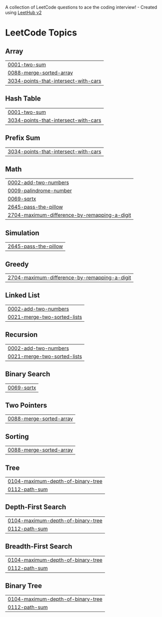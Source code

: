 A collection of LeetCode questions to ace the coding interview! - Created using [LeetHub v2](https://github.com/arunbhardwaj/LeetHub-2.0)
<!---LeetCode Topics Start-->
# LeetCode Topics
## Array
|  |
| ------- |
| [0001-two-sum](https://github.com/kasiah00/leetcode24/tree/master/0001-two-sum) |
| [0088-merge-sorted-array](https://github.com/kasiah00/leetcode24/tree/master/0088-merge-sorted-array) |
| [3034-points-that-intersect-with-cars](https://github.com/kasiah00/leetcode24/tree/master/3034-points-that-intersect-with-cars) |
## Hash Table
|  |
| ------- |
| [0001-two-sum](https://github.com/kasiah00/leetcode24/tree/master/0001-two-sum) |
| [3034-points-that-intersect-with-cars](https://github.com/kasiah00/leetcode24/tree/master/3034-points-that-intersect-with-cars) |
## Prefix Sum
|  |
| ------- |
| [3034-points-that-intersect-with-cars](https://github.com/kasiah00/leetcode24/tree/master/3034-points-that-intersect-with-cars) |
## Math
|  |
| ------- |
| [0002-add-two-numbers](https://github.com/kasiah00/leetcode24/tree/master/0002-add-two-numbers) |
| [0009-palindrome-number](https://github.com/kasiah00/leetcode24/tree/master/0009-palindrome-number) |
| [0069-sqrtx](https://github.com/kasiah00/leetcode24/tree/master/0069-sqrtx) |
| [2645-pass-the-pillow](https://github.com/kasiah00/leetcode24/tree/master/2645-pass-the-pillow) |
| [2704-maximum-difference-by-remapping-a-digit](https://github.com/kasiah00/leetcode24/tree/master/2704-maximum-difference-by-remapping-a-digit) |
## Simulation
|  |
| ------- |
| [2645-pass-the-pillow](https://github.com/kasiah00/leetcode24/tree/master/2645-pass-the-pillow) |
## Greedy
|  |
| ------- |
| [2704-maximum-difference-by-remapping-a-digit](https://github.com/kasiah00/leetcode24/tree/master/2704-maximum-difference-by-remapping-a-digit) |
## Linked List
|  |
| ------- |
| [0002-add-two-numbers](https://github.com/kasiah00/leetcode24/tree/master/0002-add-two-numbers) |
| [0021-merge-two-sorted-lists](https://github.com/kasiah00/leetcode24/tree/master/0021-merge-two-sorted-lists) |
## Recursion
|  |
| ------- |
| [0002-add-two-numbers](https://github.com/kasiah00/leetcode24/tree/master/0002-add-two-numbers) |
| [0021-merge-two-sorted-lists](https://github.com/kasiah00/leetcode24/tree/master/0021-merge-two-sorted-lists) |
## Binary Search
|  |
| ------- |
| [0069-sqrtx](https://github.com/kasiah00/leetcode24/tree/master/0069-sqrtx) |
## Two Pointers
|  |
| ------- |
| [0088-merge-sorted-array](https://github.com/kasiah00/leetcode24/tree/master/0088-merge-sorted-array) |
## Sorting
|  |
| ------- |
| [0088-merge-sorted-array](https://github.com/kasiah00/leetcode24/tree/master/0088-merge-sorted-array) |
## Tree
|  |
| ------- |
| [0104-maximum-depth-of-binary-tree](https://github.com/kasiah00/leetcode24/tree/master/0104-maximum-depth-of-binary-tree) |
| [0112-path-sum](https://github.com/kasiah00/leetcode24/tree/master/0112-path-sum) |
## Depth-First Search
|  |
| ------- |
| [0104-maximum-depth-of-binary-tree](https://github.com/kasiah00/leetcode24/tree/master/0104-maximum-depth-of-binary-tree) |
| [0112-path-sum](https://github.com/kasiah00/leetcode24/tree/master/0112-path-sum) |
## Breadth-First Search
|  |
| ------- |
| [0104-maximum-depth-of-binary-tree](https://github.com/kasiah00/leetcode24/tree/master/0104-maximum-depth-of-binary-tree) |
| [0112-path-sum](https://github.com/kasiah00/leetcode24/tree/master/0112-path-sum) |
## Binary Tree
|  |
| ------- |
| [0104-maximum-depth-of-binary-tree](https://github.com/kasiah00/leetcode24/tree/master/0104-maximum-depth-of-binary-tree) |
| [0112-path-sum](https://github.com/kasiah00/leetcode24/tree/master/0112-path-sum) |
<!---LeetCode Topics End-->